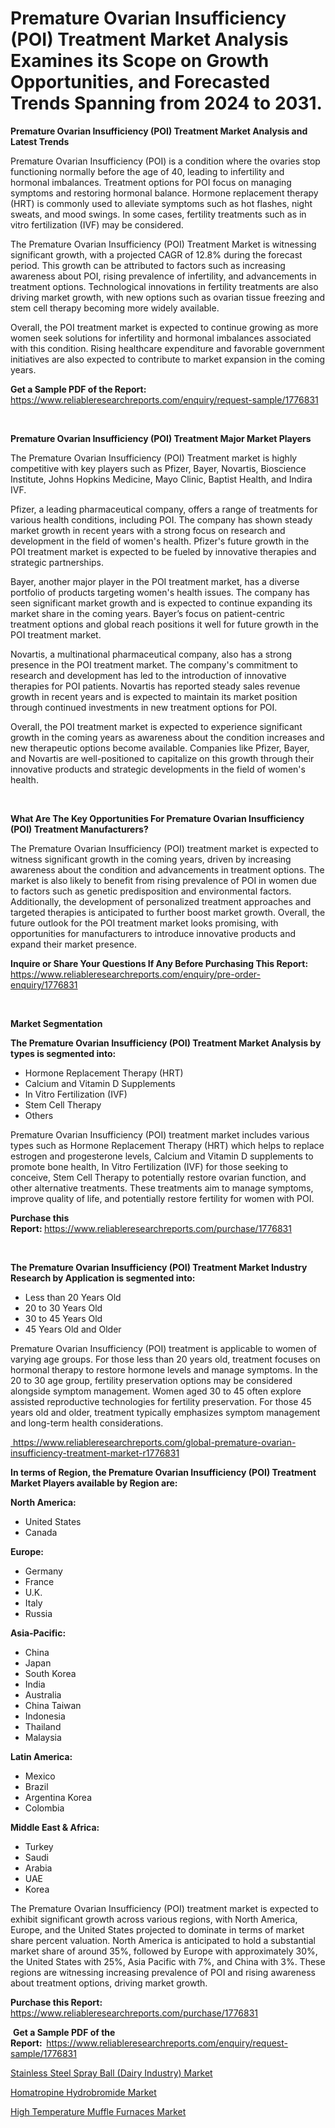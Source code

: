 <p><h1>Premature Ovarian Insufficiency (POI) Treatment Market Analysis Examines its Scope on Growth Opportunities, and Forecasted Trends Spanning from 2024 to 2031.</h1></p><p><strong>Premature Ovarian Insufficiency (POI) Treatment Market Analysis and Latest Trends</strong></p>
<p><p>Premature Ovarian Insufficiency (POI) is a condition where the ovaries stop functioning normally before the age of 40, leading to infertility and hormonal imbalances. Treatment options for POI focus on managing symptoms and restoring hormonal balance. Hormone replacement therapy (HRT) is commonly used to alleviate symptoms such as hot flashes, night sweats, and mood swings. In some cases, fertility treatments such as in vitro fertilization (IVF) may be considered.</p><p>The Premature Ovarian Insufficiency (POI) Treatment Market is witnessing significant growth, with a projected CAGR of 12.8% during the forecast period. This growth can be attributed to factors such as increasing awareness about POI, rising prevalence of infertility, and advancements in treatment options. Technological innovations in fertility treatments are also driving market growth, with new options such as ovarian tissue freezing and stem cell therapy becoming more widely available.</p><p>Overall, the POI treatment market is expected to continue growing as more women seek solutions for infertility and hormonal imbalances associated with this condition. Rising healthcare expenditure and favorable government initiatives are also expected to contribute to market expansion in the coming years.</p></p>
<p><strong>Get a Sample PDF of the Report:&nbsp;</strong> <a href="https://www.reliableresearchreports.com/enquiry/request-sample/1776831">https://www.reliableresearchreports.com/enquiry/request-sample/1776831</a></p>
<p>&nbsp;</p>
<p><strong>Premature Ovarian Insufficiency (POI) Treatment Major Market Players</strong></p>
<p><p>The Premature Ovarian Insufficiency (POI) Treatment market is highly competitive with key players such as Pfizer, Bayer, Novartis, Bioscience Institute, Johns Hopkins Medicine, Mayo Clinic, Baptist Health, and Indira IVF.</p><p>Pfizer, a leading pharmaceutical company, offers a range of treatments for various health conditions, including POI. The company has shown steady market growth in recent years with a strong focus on research and development in the field of women's health. Pfizer's future growth in the POI treatment market is expected to be fueled by innovative therapies and strategic partnerships.</p><p>Bayer, another major player in the POI treatment market, has a diverse portfolio of products targeting women's health issues. The company has seen significant market growth and is expected to continue expanding its market share in the coming years. Bayer’s focus on patient-centric treatment options and global reach positions it well for future growth in the POI treatment market.</p><p>Novartis, a multinational pharmaceutical company, also has a strong presence in the POI treatment market. The company's commitment to research and development has led to the introduction of innovative therapies for POI patients. Novartis has reported steady sales revenue growth in recent years and is expected to maintain its market position through continued investments in new treatment options for POI.</p><p>Overall, the POI treatment market is expected to experience significant growth in the coming years as awareness about the condition increases and new therapeutic options become available. Companies like Pfizer, Bayer, and Novartis are well-positioned to capitalize on this growth through their innovative products and strategic developments in the field of women's health.</p></p>
<p>&nbsp;</p>
<p><strong>What Are The Key Opportunities For Premature Ovarian Insufficiency (POI) Treatment Manufacturers?</strong></p>
<p><p>The Premature Ovarian Insufficiency (POI) treatment market is expected to witness significant growth in the coming years, driven by increasing awareness about the condition and advancements in treatment options. The market is also likely to benefit from rising prevalence of POI in women due to factors such as genetic predisposition and environmental factors. Additionally, the development of personalized treatment approaches and targeted therapies is anticipated to further boost market growth. Overall, the future outlook for the POI treatment market looks promising, with opportunities for manufacturers to introduce innovative products and expand their market presence.</p></p>
<p><strong>Inquire or Share Your Questions If Any Before Purchasing This Report:</strong> <a href="https://www.reliableresearchreports.com/enquiry/pre-order-enquiry/1776831">https://www.reliableresearchreports.com/enquiry/pre-order-enquiry/1776831</a></p>
<p>&nbsp;</p>
<p><strong>Market Segmentation</strong></p>
<p><strong>The Premature Ovarian Insufficiency (POI) Treatment Market Analysis by types is segmented into:</strong></p>
<p><ul><li>Hormone Replacement Therapy (HRT)</li><li>Calcium and Vitamin D Supplements</li><li>In Vitro Fertilization (IVF)</li><li>Stem Cell Therapy</li><li>Others</li></ul></p>
<p><p>Premature Ovarian Insufficiency (POI) treatment market includes various types such as Hormone Replacement Therapy (HRT) which helps to replace estrogen and progesterone levels, Calcium and Vitamin D supplements to promote bone health, In Vitro Fertilization (IVF) for those seeking to conceive, Stem Cell Therapy to potentially restore ovarian function, and other alternative treatments. These treatments aim to manage symptoms, improve quality of life, and potentially restore fertility for women with POI.</p></p>
<p><strong>Purchase this Report:&nbsp;</strong><a href="https://www.reliableresearchreports.com/purchase/1776831">https://www.reliableresearchreports.com/purchase/1776831</a></p>
<p>&nbsp;</p>
<p><strong>The Premature Ovarian Insufficiency (POI) Treatment Market Industry Research by Application is segmented into:</strong></p>
<p><ul><li>Less than 20 Years Old</li><li>20 to 30 Years Old</li><li>30 to 45 Years Old</li><li>45 Years Old and Older</li></ul></p>
<p><p>Premature Ovarian Insufficiency (POI) treatment is applicable to women of varying age groups. For those less than 20 years old, treatment focuses on hormonal therapy to restore hormone levels and manage symptoms. In the 20 to 30 age group, fertility preservation options may be considered alongside symptom management. Women aged 30 to 45 often explore assisted reproductive technologies for fertility preservation. For those 45 years old and older, treatment typically emphasizes symptom management and long-term health considerations.</p></p>
<p><a href="https://www.reliableresearchreports.com/global-premature-ovarian-insufficiency-treatment-market-r1776831">&nbsp;https://www.reliableresearchreports.com/global-premature-ovarian-insufficiency-treatment-market-r1776831</a></p>
<p><strong>In terms of Region, the Premature Ovarian Insufficiency (POI) Treatment Market Players available by Region are:</strong></p>
<p>
    <p> <strong> North America: </strong>
        <ul>
            <li>United States</li>
            <li>Canada</li>
        </ul>
        </p> 
    <p> <strong> Europe: </strong>
        <ul>
            <li>Germany</li>
            <li>France</li>
            <li>U.K.</li>
            <li>Italy</li>
            <li>Russia</li>
        </ul>
        </p> 
    <p> <strong> Asia-Pacific: </strong>
        <ul>
            <li>China</li>
            <li>Japan</li>
            <li>South Korea</li>
            <li>India</li>
            <li>Australia</li>
            <li>China Taiwan</li>
            <li>Indonesia</li>
            <li>Thailand</li>
            <li>Malaysia</li>
        </ul>
        </p> 
    <p> <strong> Latin America: </strong>
        <ul>
            <li>Mexico</li>
            <li>Brazil</li>
            <li>Argentina Korea</li>
            <li>Colombia</li>
        </ul>
        </p> 
    <p> <strong> Middle East & Africa: </strong>
        <ul>
            <li>Turkey</li>
            <li>Saudi</li>
            <li>Arabia</li>
            <li>UAE</li>
            <li>Korea</li>
        </ul>
    </p>
    </p>
<p><p>The Premature Ovarian Insufficiency (POI) treatment market is expected to exhibit significant growth across various regions, with North America, Europe, and the United States projected to dominate in terms of market share percent valuation. North America is anticipated to hold a substantial market share of around 35%, followed by Europe with approximately 30%, the United States with 25%, Asia Pacific with 7%, and China with 3%. These regions are witnessing increasing prevalence of POI and rising awareness about treatment options, driving market growth.</p></p>
<p><strong>Purchase this Report: </strong><a href="https://www.reliableresearchreports.com/purchase/1776831">https://www.reliableresearchreports.com/purchase/1776831</a></p>
<p>&nbsp;<strong>Get a Sample PDF of the Report:&nbsp;&nbsp;</strong><a href="https://www.reliableresearchreports.com/enquiry/request-sample/1776831">https://www.reliableresearchreports.com/enquiry/request-sample/1776831</a></p>
<p><strong></strong></p>
<p><p><a href="https://medium.com/@dovansangxd/stainless-steel-spray-ball-dairy-industry-market-forecast-global-market-trends-and-analysis-from-9160321254a9">Stainless Steel Spray Ball (Dairy Industry) Market</a></p><p><a href="https://medium.com/@pelloscooterist_44143/global-homatropine-hydrobromide-market-sector-types-applications-market-player-strategies-7273f4728366">Homatropine Hydrobromide Market</a></p><p><a href="https://medium.com/@michellegbleau0620/high-temperature-muffle-furnaces-market-share-market-analysis-growth-trends-forecasts-for-0dae9e615f13">High Temperature Muffle Furnaces Market</a></p></p>